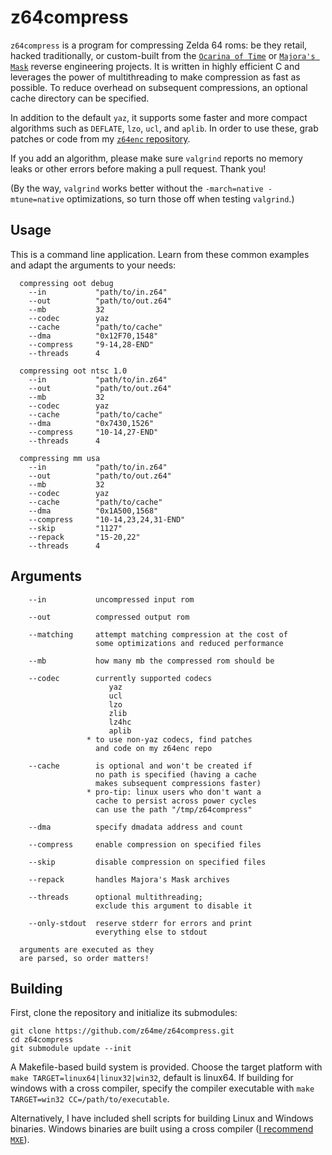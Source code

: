 # z64compress

`z64compress` is a program for compressing Zelda 64 roms: be they retail, hacked traditionally, or custom-built from the [`Ocarina of Time`](https://github.com/zeldaret/oot) or [`Majora's Mask`](https://github.com/zeldaret/mm) reverse engineering projects. It is written in highly efficient C and leverages the power of multithreading to make compression as fast as possible. To reduce overhead on subsequent compressions, an optional cache directory can be specified.

In addition to the default `yaz`, it supports some faster and more compact algorithms such as `DEFLATE`, `lzo`, `ucl`, and `aplib`. In order to use these, grab patches or code from my [`z64enc` repository](https://github.com/z64me/z64enc).

If you add an algorithm, please make sure `valgrind` reports no memory leaks or other errors before making a pull request. Thank you!

(By the way, `valgrind` works better without the `-march=native -mtune=native` optimizations, so turn those off when testing `valgrind`.)

## Usage
This is a command line application. Learn from these common examples and adapt the arguments to your needs:
```
  compressing oot debug
    --in           "path/to/in.z64"
    --out          "path/to/out.z64"
    --mb           32
    --codec        yaz
    --cache        "path/to/cache"
    --dma          "0x12F70,1548"
    --compress     "9-14,28-END"
    --threads      4

  compressing oot ntsc 1.0
    --in           "path/to/in.z64"
    --out          "path/to/out.z64"
    --mb           32
    --codec        yaz
    --cache        "path/to/cache"
    --dma          "0x7430,1526"
    --compress     "10-14,27-END"
    --threads      4

  compressing mm usa
    --in           "path/to/in.z64"
    --out          "path/to/out.z64"
    --mb           32
    --codec        yaz
    --cache        "path/to/cache"
    --dma          "0x1A500,1568"
    --compress     "10-14,23,24,31-END"
    --skip         "1127"
    --repack       "15-20,22"
    --threads      4
```

## Arguments
```
    --in           uncompressed input rom

    --out          compressed output rom

    --matching     attempt matching compression at the cost of
                   some optimizations and reduced performance

    --mb           how many mb the compressed rom should be

    --codec        currently supported codecs
                      yaz
                      ucl
                      lzo
                      zlib
                      lz4hc
                      aplib
                 * to use non-yaz codecs, find patches
                   and code on my z64enc repo

    --cache        is optional and won't be created if
                   no path is specified (having a cache
                   makes subsequent compressions faster)
                 * pro-tip: linux users who don't want a
                   cache to persist across power cycles
                   can use the path "/tmp/z64compress"

    --dma          specify dmadata address and count

    --compress     enable compression on specified files

    --skip         disable compression on specified files

    --repack       handles Majora's Mask archives

    --threads      optional multithreading;
                   exclude this argument to disable it

    --only-stdout  reserve stderr for errors and print
                   everything else to stdout

  arguments are executed as they
  are parsed, so order matters!
```

## Building
First, clone the repository and initialize its submodules:
```
git clone https://github.com/z64me/z64compress.git
cd z64compress
git submodule update --init
```

A Makefile-based build system is provided. Choose the target platform with `make TARGET=linux64|linux32|win32`, default is linux64. If building for windows with a cross compiler, specify the compiler executable with `make TARGET=win32 CC=/path/to/executable`.

Alternatively, I have included shell scripts for building Linux and Windows binaries. Windows binaries are built using a cross compiler ([I recommend `MXE`](https://mxe.cc/)).

